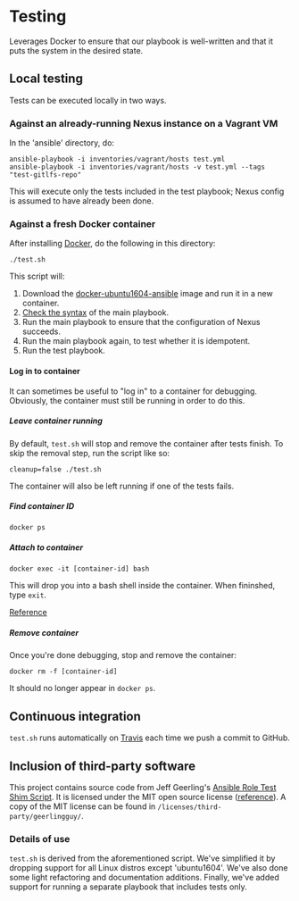 # Testing

Leverages Docker to ensure that our playbook is well-written and that it puts the system in the desired state.

## Local testing

Tests can be executed locally in two ways.

### Against an already-running Nexus instance on a Vagrant VM

In the 'ansible' directory, do:
```
ansible-playbook -i inventories/vagrant/hosts test.yml
ansible-playbook -i inventories/vagrant/hosts -v test.yml --tags "test-gitlfs-repo"
```

This will execute only the tests included in the test playbook; Nexus config is assumed to have already been done.

### Against a fresh Docker container

After installing [Docker](https://www.docker.com/), do the following in this directory:
```
./test.sh
```

This script will:

1. Download the [docker-ubuntu1604-ansible](https://hub.docker.com/r/geerlingguy/docker-ubuntu1604-ansible/) image
   and run it in a new container.
1. [Check the syntax](https://ansible-tips-and-tricks.readthedocs.io/en/latest/ansible/commands/#check-for-bad-syntax)
   of the main playbook.
1. Run the main playbook to ensure that the configuration of Nexus succeeds.
1. Run the main playbook again, to test whether it is idempotent.
1. Run the test playbook.

#### Log in to container

It can sometimes be useful to "log in" to a container for debugging. Obviously, the container must still be running
in order to do this.

##### Leave container running

By default, `test.sh` will stop and remove the container after tests finish.
To skip the removal step, run the script like so:
```
cleanup=false ./test.sh
```
The container will also be left running if one of the tests fails.

##### Find container ID

```
docker ps
```

##### Attach to container

```
docker exec -it [container-id] bash
```

This will drop you into a bash shell inside the container. When fininshed, type `exit`.

[Reference](https://stackoverflow.com/a/26496854/3874643)

##### Remove container

Once you're done debugging, stop and remove the container:
 ```
 docker rm -f [container-id]
 ```
It should no longer appear in `docker ps`.

## Continuous integration

`test.sh` runs automatically on [Travis](https://travis-ci.org/cwardgar/nexus-IaC) each time we push a commit to GitHub.

## Inclusion of third-party software

This project contains source code from Jeff Geerling's
[Ansible Role Test Shim Script](https://gist.github.com/geerlingguy/73ef1e5ee45d8694570f334be385e181/).
It is licensed under the MIT open source license ([reference](
https://gist.github.com/geerlingguy/73ef1e5ee45d8694570f334be385e181/#gistcomment-2129169)).
A copy of the MIT license can be found in `/licenses/third-party/geerlingguy/`.

### Details of use

`test.sh` is derived from the aforementioned script. We've simplified it by dropping support for all Linux distros
except 'ubuntu1604'. We've also done some light refactoring and documentation additions. Finally, we've added
support for running a separate playbook that includes tests only.
